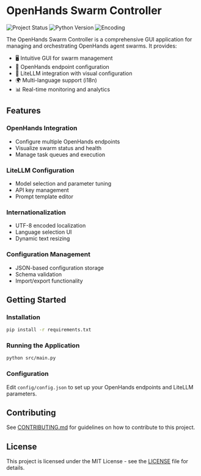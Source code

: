 # OpenHands Swarm Controller

![Project Status](https://img.shields.io/badge/status-active-brightgreen)
![Python Version](https://img.shields.io/badge/python-3.10%2B-blue)
![Encoding](https://img.shields.io/badge/encoding-UTF--8-green)

The OpenHands Swarm Controller is a comprehensive GUI application for managing and orchestrating OpenHands agent swarms. It provides:

- 🖥️ Intuitive GUI for swarm management
- 🔗 OpenHands endpoint configuration
- 🤖 LiteLLM integration with visual configuration
- 🌍 Multi-language support (i18n)
- 📊 Real-time monitoring and analytics

## Features

### OpenHands Integration
- Configure multiple OpenHands endpoints
- Visualize swarm status and health
- Manage task queues and execution

### LiteLLM Configuration
- Model selection and parameter tuning
- API key management
- Prompt template editor

### Internationalization
- UTF-8 encoded localization
- Language selection UI
- Dynamic text resizing

### Configuration Management
- JSON-based configuration storage
- Schema validation
- Import/export functionality

## Getting Started

### Installation
```bash
pip install -r requirements.txt
```

### Running the Application
```bash
python src/main.py
```

### Configuration
Edit `config/config.json` to set up your OpenHands endpoints and LiteLLM parameters.

## Contributing
See [CONTRIBUTING.md](CONTRIBUTING.md) for guidelines on how to contribute to this project.

## License
This project is licensed under the MIT License - see the [LICENSE](LICENSE) file for details.
